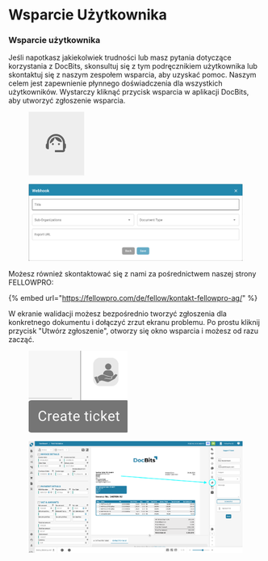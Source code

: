 # Wsparcie Użytkownika

### Wsparcie użytkownika <a href="#ikpwh4qbrq82" id="ikpwh4qbrq82"></a>

Jeśli napotkasz jakiekolwiek trudności lub masz pytania dotyczące korzystania z DocBits, skonsultuj się z tym podręcznikiem użytkownika lub skontaktuj się z naszym zespołem wsparcia, aby uzyskać pomoc. Naszym celem jest zapewnienie płynnego doświadczenia dla wszystkich użytkowników. Wystarczy kliknąć przycisk wsparcia w aplikacji DocBits, aby utworzyć zgłoszenie wsparcia.

<figure><img src="../../../.gitbook/assets/image (1) (1) (1).png" alt=""><figcaption></figcaption></figure>

<figure><img src="../../../.gitbook/assets/image (2) (1).png" alt=""><figcaption></figcaption></figure>

Możesz również skontaktować się z nami za pośrednictwem naszej strony FELLOWPRO:

{% embed url="https://fellowpro.com/de/fellow/kontakt-fellowpro-ag/" %}

W ekranie walidacji możesz bezpośrednio tworzyć zgłoszenia dla konkretnego dokumentu i dołączyć zrzut ekranu problemu. Po prostu kliknij przycisk "Utwórz zgłoszenie", otworzy się okno wsparcia i możesz od razu zacząć.

<figure><img src="../../../.gitbook/assets/user-support3.png" alt=""><figcaption></figcaption></figure>

<figure><img src="../../../.gitbook/assets/user-support4.png" alt=""><figcaption></figcaption></figure>
